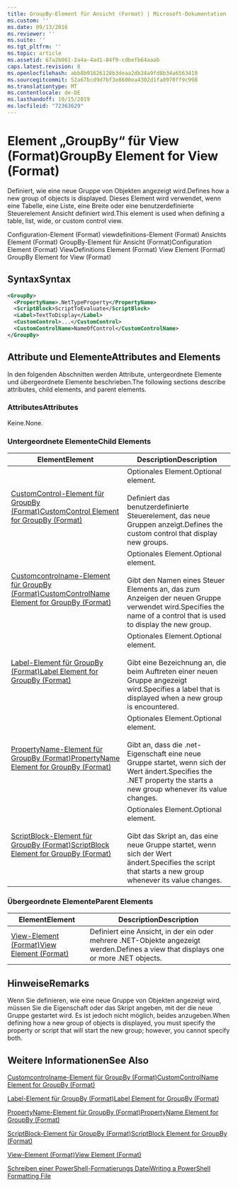 ```yaml
---
title: GroupBy-Element für Ansicht (Format) | Microsoft-Dokumentation
ms.custom: ''
ms.date: 09/13/2016
ms.reviewer: ''
ms.suite: ''
ms.tgt_pltfrm: ''
ms.topic: article
ms.assetid: 67a2b061-2a4a-4ad1-84f9-cdbefb64aaab
caps.latest.revision: 8
ms.openlocfilehash: abb8b91626128b3deaa2db24a9fd8b34a6563410
ms.sourcegitcommit: 52a67bcd9d7bf3e8600ea4302d1fa8970ff9c998
ms.translationtype: MT
ms.contentlocale: de-DE
ms.lasthandoff: 10/15/2019
ms.locfileid: "72363629"
---
```

# <a name="groupby-element-for-view-format"></a><span data-ttu-id="da055-102">Element „GroupBy“ für View (Format)</span><span class="sxs-lookup"><span data-stu-id="da055-102">GroupBy Element for View (Format)</span></span>

<span data-ttu-id="da055-103">Definiert, wie eine neue Gruppe von Objekten angezeigt wird.</span><span class="sxs-lookup"><span data-stu-id="da055-103">Defines how a new group of objects is displayed.</span></span> <span data-ttu-id="da055-104">Dieses Element wird verwendet, wenn eine Tabelle, eine Liste, eine Breite oder eine benutzerdefinierte Steuerelement Ansicht definiert wird.</span><span class="sxs-lookup"><span data-stu-id="da055-104">This element is used when defining a table, list, wide, or custom control view.</span></span>

<span data-ttu-id="da055-105">Configuration-Element (Format) viewdefinitions-Element (Format) Ansichts Element (Format) GroupBy-Element für Ansicht (Format)</span><span class="sxs-lookup"><span data-stu-id="da055-105">Configuration Element (Format) ViewDefinitions Element (Format) View Element (Format) GroupBy Element for View (Format)</span></span>

## <a name="syntax"></a><span data-ttu-id="da055-106">Syntax</span><span class="sxs-lookup"><span data-stu-id="da055-106">Syntax</span></span>

```xml
<GroupBy>
  <PropertyName>.NetTypeProperty</PropertyName>
  <ScriptBlock>ScriptToEvaluate</ScriptBlock>
  <Label>TextToDisplay</Label>
  <CustomControl>...</CustomControl>
  <CustomControlName>NameOfControl</CustomControlName>
</GroupBy>
```

## <a name="attributes-and-elements"></a><span data-ttu-id="da055-107">Attribute und Elemente</span><span class="sxs-lookup"><span data-stu-id="da055-107">Attributes and Elements</span></span>

<span data-ttu-id="da055-108">In den folgenden Abschnitten werden Attribute, untergeordnete Elemente und übergeordnete Elemente beschrieben.</span><span class="sxs-lookup"><span data-stu-id="da055-108">The following sections describe attributes, child elements, and parent elements.</span></span>

### <a name="attributes"></a><span data-ttu-id="da055-109">Attributes</span><span class="sxs-lookup"><span data-stu-id="da055-109">Attributes</span></span>

<span data-ttu-id="da055-110">Keine.</span><span class="sxs-lookup"><span data-stu-id="da055-110">None.</span></span>

### <a name="child-elements"></a><span data-ttu-id="da055-111">Untergeordnete Elemente</span><span class="sxs-lookup"><span data-stu-id="da055-111">Child Elements</span></span>

|<span data-ttu-id="da055-112">Element</span><span class="sxs-lookup"><span data-stu-id="da055-112">Element</span></span>|<span data-ttu-id="da055-113">Description</span><span class="sxs-lookup"><span data-stu-id="da055-113">Description</span></span>|
|-------------|-----------------|
|[<span data-ttu-id="da055-114">CustomControl-Element für GroupBy (Format)</span><span class="sxs-lookup"><span data-stu-id="da055-114">CustomControl Element for GroupBy (Format)</span></span>](./customcontrol-element-for-groupby-format.md)|<span data-ttu-id="da055-115">Optionales Element.</span><span class="sxs-lookup"><span data-stu-id="da055-115">Optional element.</span></span><br /><br /> <span data-ttu-id="da055-116">Definiert das benutzerdefinierte Steuerelement, das neue Gruppen anzeigt.</span><span class="sxs-lookup"><span data-stu-id="da055-116">Defines the custom control that display new groups.</span></span>|
|[<span data-ttu-id="da055-117">Customcontrolname-Element für GroupBy (Format)</span><span class="sxs-lookup"><span data-stu-id="da055-117">CustomControlName Element for GroupBy (Format)</span></span>](./customcontrolname-element-for-groupby-format.md)|<span data-ttu-id="da055-118">Optionales Element.</span><span class="sxs-lookup"><span data-stu-id="da055-118">Optional element.</span></span><br /><br /> <span data-ttu-id="da055-119">Gibt den Namen eines Steuer Elements an, das zum Anzeigen der neuen Gruppe verwendet wird.</span><span class="sxs-lookup"><span data-stu-id="da055-119">Specifies the name of a control that is used to display the new group.</span></span>|
|[<span data-ttu-id="da055-120">Label-Element für GroupBy (Format)</span><span class="sxs-lookup"><span data-stu-id="da055-120">Label Element for GroupBy (Format)</span></span>](./label-element-for-groupby-format.md)|<span data-ttu-id="da055-121">Optionales Element.</span><span class="sxs-lookup"><span data-stu-id="da055-121">Optional element.</span></span><br /><br /> <span data-ttu-id="da055-122">Gibt eine Bezeichnung an, die beim Auftreten einer neuen Gruppe angezeigt wird.</span><span class="sxs-lookup"><span data-stu-id="da055-122">Specifies a label that is displayed when a new group is encountered.</span></span>|
|[<span data-ttu-id="da055-123">PropertyName-Element für GroupBy (Format)</span><span class="sxs-lookup"><span data-stu-id="da055-123">PropertyName Element for GroupBy (Format)</span></span>](./propertyname-element-for-groupby-format.md)|<span data-ttu-id="da055-124">Optionales Element.</span><span class="sxs-lookup"><span data-stu-id="da055-124">Optional element.</span></span><br /><br /> <span data-ttu-id="da055-125">Gibt an, dass die .net-Eigenschaft eine neue Gruppe startet, wenn sich der Wert ändert.</span><span class="sxs-lookup"><span data-stu-id="da055-125">Specifies the .NET property the starts a new group whenever its value changes.</span></span>|
|[<span data-ttu-id="da055-126">ScriptBlock-Element für GroupBy (Format)</span><span class="sxs-lookup"><span data-stu-id="da055-126">ScriptBlock Element for GroupBy (Format)</span></span>](./scriptblock-element-for-groupby-format.md)|<span data-ttu-id="da055-127">Optionales Element.</span><span class="sxs-lookup"><span data-stu-id="da055-127">Optional element.</span></span><br /><br /> <span data-ttu-id="da055-128">Gibt das Skript an, das eine neue Gruppe startet, wenn sich der Wert ändert.</span><span class="sxs-lookup"><span data-stu-id="da055-128">Specifies the script that starts a new group whenever its value changes.</span></span>|

### <a name="parent-elements"></a><span data-ttu-id="da055-129">Übergeordnete Elemente</span><span class="sxs-lookup"><span data-stu-id="da055-129">Parent Elements</span></span>

|<span data-ttu-id="da055-130">Element</span><span class="sxs-lookup"><span data-stu-id="da055-130">Element</span></span>|<span data-ttu-id="da055-131">Description</span><span class="sxs-lookup"><span data-stu-id="da055-131">Description</span></span>|
|-------------|-----------------|
|[<span data-ttu-id="da055-132">View-Element (Format)</span><span class="sxs-lookup"><span data-stu-id="da055-132">View Element (Format)</span></span>](./view-element-format.md)|<span data-ttu-id="da055-133">Definiert eine Ansicht, in der ein oder mehrere .NET-Objekte angezeigt werden.</span><span class="sxs-lookup"><span data-stu-id="da055-133">Defines a view that displays one or more .NET objects.</span></span>|

## <a name="remarks"></a><span data-ttu-id="da055-134">Hinweise</span><span class="sxs-lookup"><span data-stu-id="da055-134">Remarks</span></span>

<span data-ttu-id="da055-135">Wenn Sie definieren, wie eine neue Gruppe von Objekten angezeigt wird, müssen Sie die Eigenschaft oder das Skript angeben, mit der die neue Gruppe gestartet wird. Es ist jedoch nicht möglich, beides anzugeben.</span><span class="sxs-lookup"><span data-stu-id="da055-135">When defining how a new group of objects is displayed, you must specify the property or script that will start the new group; however, you cannot specify both.</span></span>

## <a name="see-also"></a><span data-ttu-id="da055-136">Weitere Informationen</span><span class="sxs-lookup"><span data-stu-id="da055-136">See Also</span></span>

[<span data-ttu-id="da055-137">Customcontrolname-Element für GroupBy (Format)</span><span class="sxs-lookup"><span data-stu-id="da055-137">CustomControlName Element for GroupBy (Format)</span></span>](./customcontrolname-element-for-groupby-format.md)

[<span data-ttu-id="da055-138">Label-Element für GroupBy (Format)</span><span class="sxs-lookup"><span data-stu-id="da055-138">Label Element for GroupBy (Format)</span></span>](./label-element-for-groupby-format.md)

[<span data-ttu-id="da055-139">PropertyName-Element für GroupBy (Format)</span><span class="sxs-lookup"><span data-stu-id="da055-139">PropertyName Element for GroupBy (Format)</span></span>](./propertyname-element-for-groupby-format.md)

[<span data-ttu-id="da055-140">ScriptBlock-Element für GroupBy (Format)</span><span class="sxs-lookup"><span data-stu-id="da055-140">ScriptBlock Element for GroupBy (Format)</span></span>](./scriptblock-element-for-groupby-format.md)

[<span data-ttu-id="da055-141">View-Element (Format)</span><span class="sxs-lookup"><span data-stu-id="da055-141">View Element (Format)</span></span>](./view-element-format.md)

[<span data-ttu-id="da055-142">Schreiben einer PowerShell-Formatierungs Datei</span><span class="sxs-lookup"><span data-stu-id="da055-142">Writing a PowerShell Formatting File</span></span>](./writing-a-powershell-formatting-file.md)
